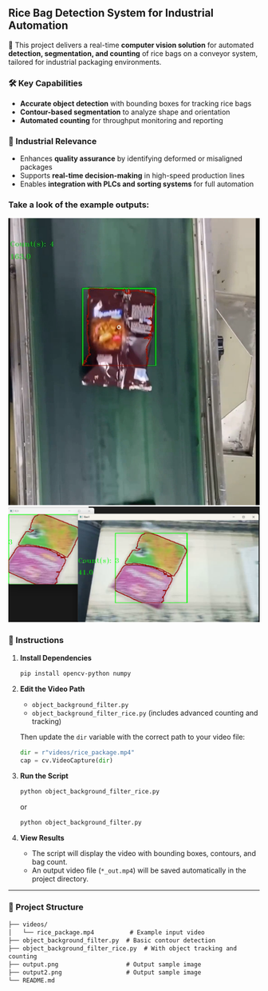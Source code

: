 ## Rice Bag Detection System for Industrial Automation

🧠 This project delivers a real-time **computer vision solution** for automated **detection, segmentation, and counting** of rice bags on a conveyor system, tailored for industrial packaging environments.

### 🛠️ Key Capabilities

* **Accurate object detection** with bounding boxes for tracking rice bags
* **Contour-based segmentation** to analyze shape and orientation
* **Automated counting** for throughput monitoring and reporting

### 🚀 Industrial Relevance

* Enhances **quality assurance** by identifying deformed or misaligned packages
* Supports **real-time decision-making** in high-speed production lines
* Enables **integration with PLCs and sorting systems** for full automation

### Take a look of the example outputs: 
![Description](output.png)
![Description](output2.png)

### 🔧 Instructions

1. **Install Dependencies**

   ```bash
   pip install opencv-python numpy
   ```

2. **Edit the Video Path**

   * `object_background_filter.py`
   * `object_background_filter_rice.py` (includes advanced counting and tracking)

   Then update the `dir` variable with the correct path to your video file:

   ```python
   dir = r"videos/rice_package.mp4"
   cap = cv.VideoCapture(dir)
   ```

3. **Run the Script**

   ```bash
   python object_background_filter_rice.py
   ```

   or

   ```bash
   python object_background_filter.py
   ```

4. **View Results**

   * The script will display the video with bounding boxes, contours, and bag count.
   * An output video file (`*_out.mp4`) will be saved automatically in the project directory.

---

### 📁 Project Structure

```
├── videos/
│   └── rice_package.mp4          # Example input video
├── object_background_filter.py  # Basic contour detection
├── object_background_filter_rice.py  # With object tracking and counting
├── output.png                   # Output sample image
├── output2.png                  # Output sample image
└── README.md
```

